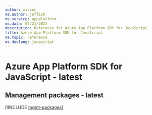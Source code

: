 ```yaml
---
author: xirzec
ms.author: jeffish
ms.service: appplatform
ms.data: 07/21/2022
description: Reference for Azure App Platform SDK for JavaScript
title: Azure App Platform SDK for JavaScript
ms.topic: reference
ms.devlang: javascript
---
```

# Azure App Platform SDK for JavaScript - latest

## Management packages - latest
[!INCLUDE [mgmt-packages](app-platform-mgmt-index.md)]